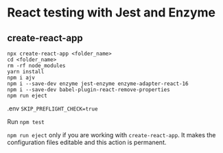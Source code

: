 # React testing with Jest and Enzyme

## create-react-app

```
npx create-react-app <folder_name>
cd <folder_name>
rm -rf node_modules
yarn install
npm i ajv
npm i --save-dev enzyme jest-enzyme enzyme-adapter-react-16
npm i --save-dev babel-plugin-react-remove-properties
npm run eject
```

.env
`SKIP_PREFLIGHT_CHECK=true`

Run `npm test`

`npm run eject` only if you are working with `create-react-app`. It makes the configuration files editable and this action is permanent.